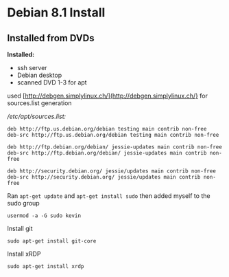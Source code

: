 # Debian 8.1 Install
## Installed from DVDs

__Installed:__
- ssh server
- Debian desktop
- scanned DVD 1-3 for apt

used [http://debgen.simplylinux.ch/](http://debgen.simplylinux.ch/} for sources.list generation

_/etc/apt/sources.list:_
```
deb http://ftp.us.debian.org/debian testing main contrib non-free
deb-src http://ftp.us.debian.org/debian testing main contrib non-free

deb http://ftp.debian.org/debian/ jessie-updates main contrib non-free
deb-src http://ftp.debian.org/debian/ jessie-updates main contrib non-free

deb http://security.debian.org/ jessie/updates main contrib non-free
deb-src http://security.debian.org/ jessie/updates main contrib non-free
```
Ran `apt-get update` and `apt-get install sudo` then added myself to the sudo group
```
usermod -a -G sudo kevin
```
Install git
```
sudo apt-get install git-core
```
Install xRDP
```
sudo apt-get install xrdp
```
